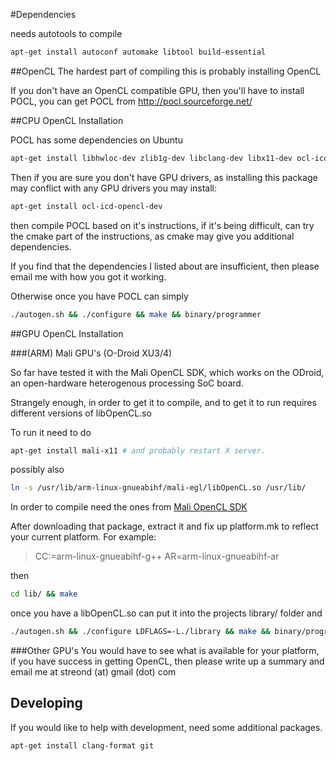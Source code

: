 #Dependencies

needs autotools to compile
```bash
apt-get install autoconf automake libtool build-essential
```

##OpenCL
The hardest part of compiling this is probably installing OpenCL

If you don't have an OpenCL compatible GPU, then you'll have to install POCL, 
you can get POCL from http://pocl.sourceforge.net/ 

##CPU OpenCL Installation

POCL has some dependencies on Ubuntu
```bash
apt-get install libhwloc-dev zlib1g-dev libclang-dev libx11-dev ocl-icd-dev cmake
```

Then if you are sure you don't have GPU drivers, as installing this package may
conflict with any GPU drivers you may install:
```bash
apt-get install ocl-icd-opencl-dev
```

then compile POCL based on it's instructions, if it's being difficult, can try
the cmake part of the instructions, as cmake may give you additional
dependencies. 

If you find that the dependencies I listed about are insufficient, then please
email me with how you got it working.

Otherwise once you have POCL can simply 
```bash
./autogen.sh && ./configure && make && binary/programmer
```

##GPU  OpenCL Installation


###(ARM) Mali GPU's (O-Droid XU3/4)

So far have tested it with the Mali OpenCL SDK, which works on the ODroid, an
open-hardware heterogenous processing SoC board.

Strangely enough, in order to get it to compile, and to get it to run requires
different versions of libOpenCL.so

To run it need to do
```bash
apt-get install mali-x11 # and probably restart X server.
```

possibly also
```bash
ln -s /usr/lib/arm-linux-gnueabihf/mali-egl/libOpenCL.so /usr/lib/
```

In order to compile need the ones from [Mali OpenCL SDK](https://developer.arm.com/products/software/mali-sdks/mali-opencl-sdk/downloads)

After downloading that package, extract it and fix up platform.mk to reflect
your current platform. For example:

>CC:=arm-linux-gnueabihf-g++
>AR=arm-linux-gnueabihf-ar

then
```bash
cd lib/ && make
```

once you have a libOpenCL.so can put it into the projects library/ folder and 
```bash
./autogen.sh && ./configure LDFLAGS=-L./library && make && binary/programmer
```

###Other GPU's
You would have to see what is available for your platform,
if you have success in getting OpenCL, then please write up a summary and email
me at streond (at) gmail (dot) com

## Developing

If you would like to help with development, need some additional packages.
```bash
apt-get install clang-format git
```
